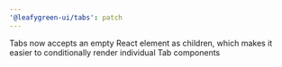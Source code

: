 ```yaml
---
'@leafygreen-ui/tabs': patch
---
```


Tabs now accepts an empty React element as children, which makes it easier to conditionally render individual Tab components
